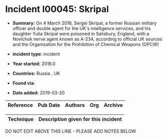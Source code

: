 # Incident I00045: Skripal

* **Summary:** On 4 March 2018, Sergei Skripal, a former Russian military officer and double agent for the UK's intelligence services, and his daughter Yulia Skripal were poisoned in Salisbury, England, with a Novichok nerve agent known as A-234, according to official UK sources and the Organisation for the Prohibition of Chemical Weapons (OPCW)

* **incident type**: incident

* **Year started:** 2018.0

* **Countries:** Russia , UK

* **Found via:** 

* **Date added:** 2019-03-20


| Reference | Pub Date | Authors | Org | Archive |
| --------- | -------- | ------- | --- | ------- |

 

| Technique | Description given for this incident |
| --------- | ------------------------- |


DO NOT EDIT ABOVE THIS LINE - PLEASE ADD NOTES BELOW